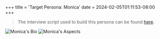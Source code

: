 +++
title = 'Target Persona: Monica'
date = 2024-02-05T01:11:53-08:00
+++

> The interview script used to build this persona can be found [here](/restauwants/research/interviews/v2/script).

![Monica's Bio](/restauwants/images/personas/monica/bio.png)
![Monica's Aspects](/restauwants/images/personas/monica/aspects.png)
